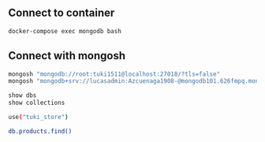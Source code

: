 ## Connect to container

```sh
docker-compose exec mongodb bash
```

## Connect with mongosh

```sh
mongosh "mongodb://root:tuki1511@localhost:27018/?tls=false"
mongosh "mongodb+srv://lucasadmin:Azcuenaga1908-@mongodb101.626fmpq.mongodb.net/"
```

```sh
show dbs
show collections
```

```sh
use("tuki_store")

db.products.find()

```
